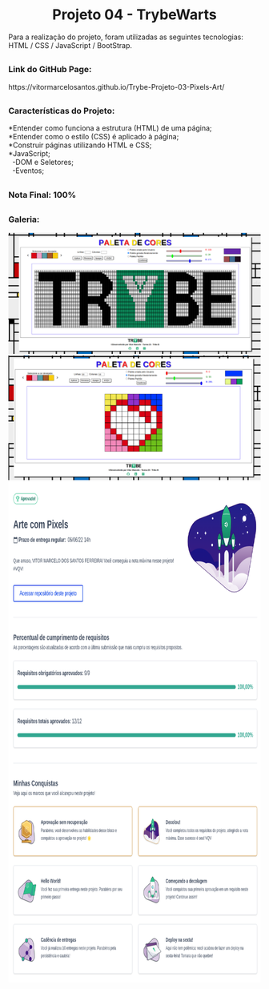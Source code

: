 <h1 align="center">Projeto 04 - TrybeWarts</h1>

<div>
  Para a realização do projeto, foram utilizadas as seguintes tecnologias: HTML / CSS / JavaScript / BootStrap.
</div>

##

<div>
  <h3>Link do GitHub Page:</h3> https://vitormarcelosantos.github.io/Trybe-Projeto-03-Pixels-Art/
</div>

##

<div>
  <h3>Características do Projeto:</h3>
  *Entender como funciona a estrutura (HTML) de uma página;<br/>
  *Entender como o estilo (CSS) é aplicado à página;<br/>
  *Construir páginas utilizando HTML e CSS;<br/>
  *JavaScript;<br/>
  &nbsp&nbsp-DOM e Seletores;<br/>
  &nbsp&nbsp-Eventos;<br/>
</div>

##

<div>
  <h3>Nota Final: 100%</h3>
</div>

##
<h3>Galeria:</h3>
<img src="https://github.com/VitorMarceloSantos/Trybe-Projeto-03-Pixels-Art/blob/main/projetoPixelsArt-trybe.png" title="Projeto - 03" alt="J"/><br/>
<img src="https://github.com/VitorMarceloSantos/Trybe-Projeto-03-Pixels-Art/blob/main/ProjetoPixelsArt.png" title="Projeto - 03" alt="J"/><br/>
<img src="https://github.com/VitorMarceloSantos/Trybe-Projeto-03-Pixels-Art/blob/main/ProjetoPixelsArt-Nota.png" title="Projeto - 03" alt="J" width="1000" height="1000"/><br/>

##
